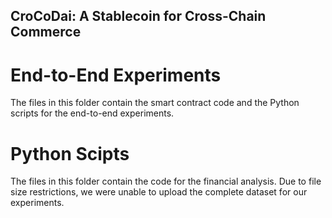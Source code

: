 ## CroCoDai: A Stablecoin for Cross-Chain Commerce

# End-to-End Experiments

The files in this folder contain the smart contract code and the Python scripts for the end-to-end experiments.

# Python Scipts

The files in this folder contain the code for the financial analysis. Due to file size restrictions, we were unable to upload the complete dataset for our experiments.
